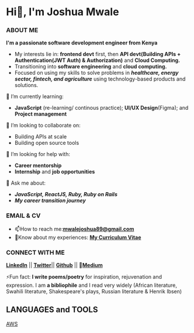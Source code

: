 # Hi👋, I'm Joshua Mwale 

### ABOUT ME
**I'm a passionate software development engineer from Kenya**
* My interests lie in: **frontend devt** first, then **API devt(Building APIs + Authentication(JWT Auth) & Authorization)** and **Cloud Computing.**
* Transitioning into **software engineering** and **cloud computing.**
* Focused on using my skills to solve problems in ***healthcare, energy sector, fintech, and agriculture*** using technology-based products and solutions.

🌱 I’m currently learning: 
* **JavaScript** (re-learning/ continous practice); **UI/UX Design**(Figma); and **Project management**

👯 I’m looking to collaborate on:
* Building APIs at scale
* Building open source tools 
 
🤔 I’m looking for help with:
* **Career mentorship**
* **Internship** and **job opportunities**
 
💬 Ask me about:
* ***JavaScript, ReactJS, Ruby, Ruby on Rails***
* ***My career transition journey***

### EMAIL & CV
* 📫How to reach me:**mwalejoshua89@gmail.com**
* 📄Know about my experiences: [**My Curriculum Vitae**](https://docs.google.com/document/d/1Wd31QSVlSuSrFFP66UXHsh-j_eNnt9rbYS_jQhpuR7k/edit)
 
 ### CONNECT WITH ME
[**LinkedIn**](https://www.linkedin.com/in/joshua-mwale-8a8a3557/) || [**Twitter**](https://twitter.com/joshua_mwale)|| [**Github**](https://github.com/joshuamwale) || 📝[**Medium**](https://medium.com/@mwale_josh)

⚡Fun fact: **I write poems/poetry** for inspiration, rejuvenation and expression. I am **a bibliophile** and I read very widely (African literature, Swahili literature, Shakespeare's plays, Russian literature & Henrik Ibsen)

## LANGUAGES and TOOLS
[AWS](https://aws.amazon.com/amplify/)


